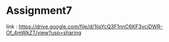 # Assignment7
link : https://drive.google.com/file/d/1ijsYcQ3F1nnC6KF3vcjDWR-Of_4mWkZT/view?usp=sharing
